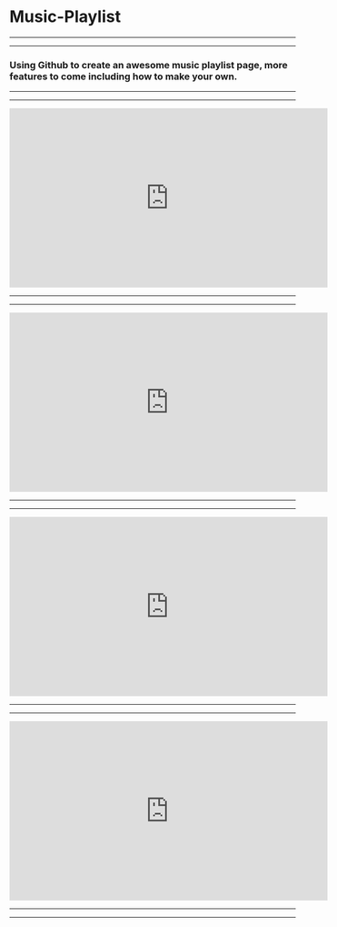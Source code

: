 # Music-Playlist
______________________________________________________________________________________________________________
_____________________________________________________________________________________________________________

### Using Github to create an awesome music playlist page, more features to come including how to make your own.

____________________________________________________________________________________________________________
____________________________________________________________________________________________________________

<iframe width="560" height="315" src="https://www.youtube.com/embed/L93-7vRfxNs" title="YouTube video player" frameborder="0" allow="accelerometer; autoplay; clipboard-write; encrypted-media; gyroscope; picture-in-picture" allowfullscreen></iframe>

_____________________________________________________________________________________________________________
_____________________________________________________________________________________________________________

<iframe width="560" height="315" src="https://www.youtube.com/embed/videoseries?list=PL108Ibu60Az0z_uyUZvKjFN2glZPKmS5T" title="YouTube video player" frameborder="0" allow="accelerometer; autoplay; clipboard-write; encrypted-media; gyroscope; picture-in-picture" allowfullscreen></iframe>

_____________________________________________________________________________________________________________
_____________________________________________________________________________________________________________

<iframe width="560" height="315" src="https://www.youtube.com/embed/videoseries?list=PLoKPk9NTPsOR3XrBg1UQHFExMoUcx6LZj" title="YouTube video player" frameborder="0" allow="accelerometer; autoplay; clipboard-write; encrypted-media; gyroscope; picture-in-picture" allowfullscreen></iframe>

_____________________________________________________________________________________________________________
_____________________________________________________________________________________________________________


<iframe width="560" height="315" src="https://www.youtube.com/embed/videoseries?list=PLoKPk9NTPsORDSLgxwmwJMv4WbgmQWAIa" title="YouTube video player" frameborder="0" allow="accelerometer; autoplay; clipboard-write; encrypted-media; gyroscope; picture-in-picture" allowfullscreen></iframe>

_________________________________________________________________________________________________________________
_________________________________________________________________________________________________________________
